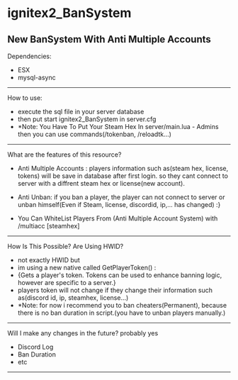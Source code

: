 # ignitex2_BanSystem
New BanSystem With Anti Multiple Accounts 
-----------------------------------------------------------

Dependencies:
 + ESX
 + mysql-async
  
-----------------------------------------------------------
How to use: 
+ execute the sql file in your server database
+ then put start ignitex2_BanSystem in server.cfg
+ *Note: You Have To Put Your Steam Hex In server/main.lua - Admins then you can use commands(/tokenban, /reloadtk...)

-----------------------------------------------------------
What are the features of this resource?
  
  + Anti Multiple Accounts : players information such as(steam hex, license, tokens) will be save in database after first login.
   so they cant connect to server with a diffrent steam hex or license(new account).
   
  + Anti Unban: if you ban a player, the player can not connect to server or unban himself(Even if Steam, license, discordid, ip,... has changed) :}
  
  + You Can WhiteList Players From (Anti Multiple Account System) with /multiacc [steamhex]

-----------------------------------------------------------
How Is This Possible? Are Using HWID?
 + not exactly HWID but 
 + im using a new native called GetPlayerToken() : 
 + {Gets a player's token. Tokens can be used to enhance banning logic, however are specific to a server.}
 + players token will not change if they change their information such as(discord id, ip, steamhex, license...)
 + *Note: for now i recommend you to ban cheaters(Permanent), because there is no ban duration in script.(you have to unban players manually.)
 ----------------------------------------------------------
 Will I make any changes in the future?
  probably yes 
  + Discord Log
  + Ban Duration
  + etc
-----------------------------------------------------------  
